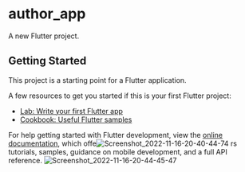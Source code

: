 # author_app

A new Flutter project.

## Getting Started

This project is a starting point for a Flutter application.

A few resources to get you started if this is your first Flutter project:

- [Lab: Write your first Flutter app](https://docs.flutter.dev/get-started/codelab)
- [Cookbook: Useful Flutter samples](https://docs.flutter.dev/cookbook)

For help getting started with Flutter development, view the
[online documentation](https://docs.flutter.dev/), which offe![Screenshot_2022-11-16-20-40-44-74](https://user-images.githubusercontent.com/111499619/202232610-bc21fbe1-4cba-481a-b921-ffe0659a1c75.png)
rs tutorials,
samples, guidance on mobile development, and a full API reference.
![Screenshot_2022-11-16-20-44-45-47](https://user-images.githubusercontent.com/111499619/202233100-335babb2-3f8a-40e4-aa1f-17699c0cf503.png)
